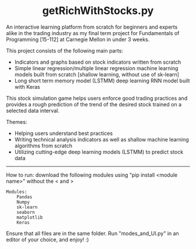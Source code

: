 # <div align="center">getRichWithStocks.py</div>
 
An interactive learning platform from scratch for beginners and experts alike in the trading industry as my final term project for Fundamentals of Programming [15-112] at Carnegie Mellon in under 3 weeks.

This project consists of the following main parts:
- Indicators and graphs based on stock indicators written from scratch
- Simple linear regression/multiple linear regression machine learning models built from scratch [shallow learning, without use of sk-learn]
- Long short term memory model (LSTMM) deep learning RNN model built with Keras 

This stock simulation game helps users enforce good trading practices and provides a rough prediction of the trend of the desired stock trained on a selected data interval.


Themes:
- Helping users understand best practices
- Writing technical analysis indicators as well as shallow machine learning algorithms from scratch
- Utilizing cutting-edge deep learning models (LSTMM) to predict stock data

---------------------------------------------------------------------------------------------------------------------------------------------------------------

How to run:
    download the following modules using "pip install \<module name>" without the
    \< and \>

    Modules:
        Pandas
        Numpy
        sk-learn
        seaborn
        matplotlib
        Keras 

Ensure that all files are in the same folder.
Run "modes_and_UI.py" in an editor of your choice, and enjoy! :)


